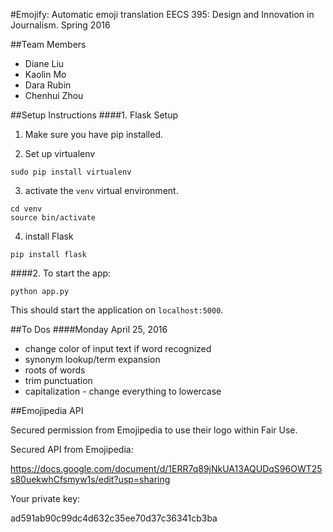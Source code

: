 #Emojify: Automatic emoji translation
EECS 395: Design and Innovation in Journalism. Spring 2016

##Team Members
 - Diane Liu
 - Kaolin Mo
 - Dara Rubin
 - Chenhui Zhou

##Setup Instructions
####1. Flask Setup
1. Make sure you have pip installed.

2. Set up virtualenv
```
sudo pip install virtualenv
```

3. activate the `venv` virtual environment.
```
cd venv
source bin/activate
```

4. install Flask
```
pip install flask
```

####2. To start the app:
```
python app.py
```

  This should start the application on `localhost:5000`.

##To Dos
####Monday April 25, 2016
- change color of input text if word recognized
- synonym lookup/term expansion
- roots of words
- trim punctuation
- capitalization - change everything to lowercase

##Emojipedia API

Secured permission from Emojipedia to use their logo within Fair Use.

Secured API from Emojipedia:

https://docs.google.com/document/d/1ERR7q89jNkUA13AQUDqS96OWT25s80uekwhCfsmyw1s/edit?usp=sharing

Your private key:

ad591ab90c99dc4d632c35ee70d37c36341cb3ba